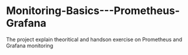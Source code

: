 # Monitoring-Basics---Prometheus-Grafana
The project explain theoritical and handson exercise on Prometheus and Grafana monitoring
